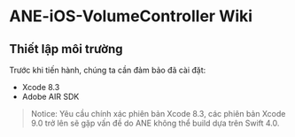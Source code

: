 # ANE-iOS-VolumeController Wiki

## Thiết lập môi trường

Trước khi tiến hành, chúng ta cần đảm bảo đã cài đặt:

* Xcode 8.3
* Adobe AIR SDK

>Notice: Yêu cầu chính xác phiên bản Xcode 8.3, các phiên bản Xcode 9.0 trở lên sẽ gặp vấn đề do ANE không thể build dựa trên Swift 4.0.